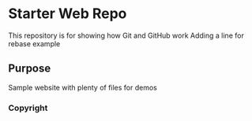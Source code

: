 # Starter Web Repo

This repository is for showing how Git and GitHub work
Adding a line for rebase example

## Purpose

Sample website with plenty of files for demos

### Copyright
